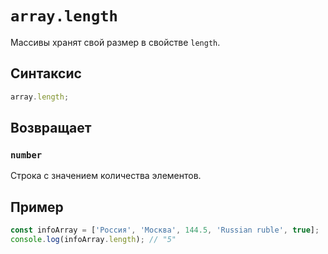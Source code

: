 # `array.length`

Массивы хранят свой размер в свойстве `length`.

## Синтаксис

```js
array.length;
```

## Возвращает

### `number`

Строка с значением количества элементов.

## Пример

```js
const infoArray = ['Россия', 'Москва', 144.5, 'Russian ruble', true];
console.log(infoArray.length); // "5"
```
